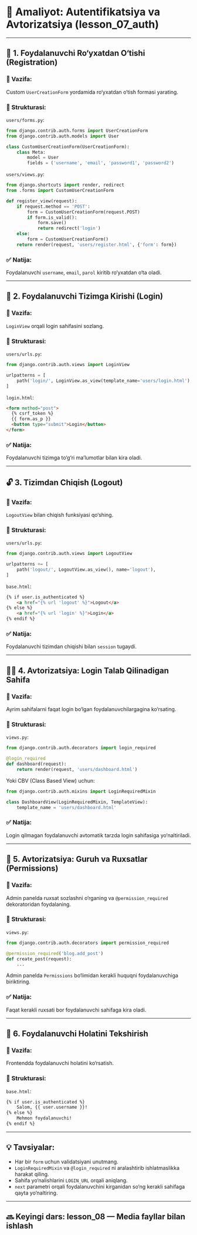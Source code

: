# 🧪 Amaliyot: Autentifikatsiya va Avtorizatsiya (lesson\_07\_auth)

---

## 🔐 1. Foydalanuvchi Ro‘yxatdan O‘tishi (Registration)

### 🎯 Vazifa:

Custom `UserCreationForm` yordamida ro‘yxatdan o‘tish formasi yarating.

### 🧱 Strukturasi:

`users/forms.py`:

```python
from django.contrib.auth.forms import UserCreationForm
from django.contrib.auth.models import User

class CustomUserCreationForm(UserCreationForm):
    class Meta:
        model = User
        fields = ('username', 'email', 'password1', 'password2')
```

`users/views.py`:

```python
from django.shortcuts import render, redirect
from .forms import CustomUserCreationForm

def register_view(request):
    if request.method == 'POST':
        form = CustomUserCreationForm(request.POST)
        if form.is_valid():
            form.save()
            return redirect('login')
    else:
        form = CustomUserCreationForm()
    return render(request, 'users/register.html', {'form': form})
```

### ✅ Natija:

Foydalanuvchi `username`, `email`, `parol` kiritib ro‘yxatdan o‘ta oladi.

---

## 🔑 2. Foydalanuvchi Tizimga Kirishi (Login)

### 🎯 Vazifa:

`LoginView` orqali login sahifasini sozlang.

### 🧱 Strukturasi:

`users/urls.py`:

```python
from django.contrib.auth.views import LoginView

urlpatterns = [
    path('login/', LoginView.as_view(template_name='users/login.html'), name='login'),
]
```

`login.html`:

```html
<form method="post">
  {% csrf_token %}
  {{ form.as_p }}
  <button type="submit">Login</button>
</form>
```

### ✅ Natija:

Foydalanuvchi tizimga to‘g‘ri ma’lumotlar bilan kira oladi.

---

## 🔓 3. Tizimdan Chiqish (Logout)

### 🎯 Vazifa:

`LogoutView` bilan chiqish funksiyasi qo‘shing.

### 🧱 Strukturasi:

`users/urls.py`:

```python
from django.contrib.auth.views import LogoutView

urlpatterns += [
    path('logout/', LogoutView.as_view(), name='logout'),
]
```

`base.html`:

```html
{% if user.is_authenticated %}
    <a href="{% url 'logout' %}">Logout</a>
{% else %}
    <a href="{% url 'login' %}">Login</a>
{% endif %}
```

### ✅ Natija:

Foydalanuvchi tizimdan chiqishi bilan `session` tugaydi.

---

## 👮‍♂️ 4. Avtorizatsiya: Login Talab Qilinadigan Sahifa

### 🎯 Vazifa:

Ayrim sahifalarni faqat login bo‘lgan foydalanuvchilargagina ko‘rsating.

### 🧱 Strukturasi:

`views.py`:

```python
from django.contrib.auth.decorators import login_required

@login_required
def dashboard(request):
    return render(request, 'users/dashboard.html')
```

Yoki CBV (Class Based View) uchun:

```python
from django.contrib.auth.mixins import LoginRequiredMixin

class DashboardView(LoginRequiredMixin, TemplateView):
    template_name = 'users/dashboard.html'
```

### ✅ Natija:

Login qilmagan foydalanuvchi avtomatik tarzda login sahifasiga yo‘naltiriladi.

---

## 📌 5. Avtorizatsiya: Guruh va Ruxsatlar (Permissions)

### 🎯 Vazifa:

Admin panelda ruxsat sozlashni o‘rganing va `@permission_required` dekoratoridan foydalaning.

### 🧱 Strukturasi:

`views.py`:

```python
from django.contrib.auth.decorators import permission_required

@permission_required('blog.add_post')
def create_post(request):
    ...
```

Admin panelda `Permissions` bo‘limidan kerakli huquqni foydalanuvchiga biriktiring.

### ✅ Natija:

Faqat kerakli ruxsati bor foydalanuvchi sahifaga kira oladi.

---

## 📌 6. Foydalanuvchi Holatini Tekshirish

### 🎯 Vazifa:

Frontendda foydalanuvchi holatini ko‘rsatish.

### 🧱 Strukturasi:

`base.html`:

```html
{% if user.is_authenticated %}
    Salom, {{ user.username }}!
{% else %}
    Mehmon foydalanuvchi!
{% endif %}
```

---

## 💡 Tavsiyalar:

* Har bir `form` uchun validatsiyani unutmang.
* `LoginRequiredMixin` va `@login_required` ni aralashtirib ishlatmaslikka harakat qiling.
* Sahifa yo‘nalishlarini `LOGIN_URL` orqali aniqlang.
* `next` parametri orqali foydalanuvchini kirganidan so‘ng kerakli sahifaga qayta yo‘naltiring.

---

## 🔜 Keyingi dars: lesson\_08 — Media fayllar bilan ishlash
